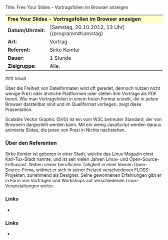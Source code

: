 Title: Free Your Slides - Vortragsfolien im Browser anzeigen

<table border="0" cellpadding="3" cellspacing="0" width="100%">
<tr>
<td colspan="3" style="font-weight: bold; background-color: #ffffcc;">
Free Your Slides - Vortragsfolien im Browser anzeigen

</td>
</tr>
<tr>
<td style="font-weight: bold;">
Datum/Uhrzeit:

</td>
<td>
[Samstag, 20.10.2012, 13 Uhr](/programm#samstag)

</td>
</tr>
<tr>
<td style="font-weight: bold;">
Art:

</td>
<td>
Vortrag

</td>
</tr>
<tr>
<td style="font-weight: bold;">
Referent:

</td>
<td>
Sirko Kemter

</td>
</tr>
<tr>
<td style="font-weight: bold;">
Dauer:

</td>
<td>
1 Stunde

</td>
</tr>
<tr>
<td style="font-weight: bold;">
Zielgruppe:

</td>
<td>
Alle.

</td>
</tr>
</table>
### Inhalt

Über die Freiheit von Dateiformaten wird oft geredet, dennoch nutzen
nicht wenige Prezi oder ähnliche Plattformen oder stellen ihre Vorträge
als PDF bereit. Wie man Vortragsfolien in einem freien Format erstellt,
die in jedem Browser darstellbar sind und im Quellformat vorliegen,
zeigt diese Präsentation.

Scalable Vector Graphic (SVG) ist ein vom W3C betreuter Standard, der
von Browsern dargestellt werden kann. Mit ein wenig JavaScript werden
daraus animierte Slides, die jenen von Prezi in Nichts nachstehen.

### Über den Referenten

Sirko Kemter ist geboren in einer Stadt, welche das Linux Magazin einst
Karl-Tux-Stadt nannte, und ist seit vielen Jahren Linux- und
Open-Source-Enthusiast. Neben seiner beruflichen Tätigkeit in einer
kleinen Open-Source-Firma, widmet er sich in seiner Freizeit
verschiedenen FLOSS-Projekten, zunehmend als Designer. Seine gewonnenen
Erfahrungen gibt er in Form von Vorträgen und Workshops auf
verschiedenen Linux-Veranstaltungen weiter.

### Links

-   

### Links

-   

